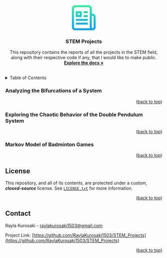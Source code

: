 <a name="readme-top"></a>



<!-- PROJECT LOGO -->
<br />
<div align="center">
<a href="https://github.com/RaylaKurosaki1503/STEM_Projects">
    <img src="images/logo.png" alt="Logo" width="80" height="80">
</a>

<h3 align="center">STEM Projects</h3>

<p align="center">
    This repository contains the reports of all the projects in the STEM field, along with their respective code if any, that I would like to make public.
    <br />
    <a href="https://github.com/RaylaKurosaki1503/STEM_Projects"><strong>Explore the docs »</strong></a>
    <br />
    <br />
</p>
</div>



<!-- TABLE OF CONTENTS -->
<details>
<summary>Table of Contents</summary>
<ol>
    <li>
        Projects
        <ul>
            <li>
                <a href="#Analyzing_the_Bifurcations_of_a_System">Analyzing the Bifurcations of a System</a>
            </li>
            <li>
                <a href="#Exploring_the_Chaotic_Behavior_of_the_Double_Pendulum_System">Exploring the Chaotic Behavior of the Double Pendulum System</a>
            </li>
            <li>
                <a href="#Markov_Model_of_Badminton_Games">Markov Model of Badminton Games</a>
            </li>
        </ul>
    </li>
    <li><a href="#license">License</a></li>
    <li><a href="#contact">Contact</a></li>
  </ol>
</details>



<!-- Analyzing the Bifurcations of a System -->
### Analyzing the Bifurcations of a System
<p align="right">(<a href="#readme-top">back to top</a>)</p>



<!-- Exploring the Chaotic Behavior of the Double Pendulum System -->
### Exploring the Chaotic Behavior of the Double Pendulum System
<p align="right">(<a href="#readme-top">back to top</a>)</p>



<!-- Markov Model of Badminton Games -->
### Markov Model of Badminton Games
<p align="right">(<a href="#readme-top">back to top</a>)</p>



<!-- LICENSE -->
## License
This repository, and all of its contents, are protected under a custom, ***closed-source*** license. See [`LICENSE.txt`](LICENSE) for more information.
<p align="right">(<a href="#readme-top">back to top</a>)</p>



<!-- CONTACT -->
## Contact
Rayla Kurosaki - raylakurosaki1503@gmail.com

Project Link: [https://github.com/RaylaKurosaki1503/STEM_Projects](https://github.com/RaylaKurosaki1503/STEM_Projects)
<p align="right">(<a href="#readme-top">back to top</a>)</p>
